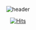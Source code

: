 <div align="center">   

![header](https://capsule-render.vercel.app/api?type=slice&color=random&section=header&text=SU_CHANG's_ReadMe&fontSize=37&rotate=8&fontAlign=75&fontAlignY=25)   

[![Hits](https://hits.seeyoufarm.com/api/count/incr/badge.svg?url=https%3A%2F%2Fgithub.com%2Fgjbae1212%2Fhit-counter&count_bg=%23D5C93E&title_bg=%23555555&icon=&icon_color=%23E7E7E7&title=hits&edge_flat=false)](https://github.com/Runu09/SUCHANG_CHOI/blob/main/README.md)   



</div>
